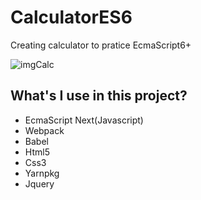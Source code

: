 # CalculatorES6
Creating calculator to pratice EcmaScript6+

![imgCalc](https://user-images.githubusercontent.com/45046288/67707630-96649f00-f999-11e9-944f-343143811749.jpg)

## What's I use in this project?
* EcmaScript Next(Javascript)
* Webpack
* Babel
* Html5
* Css3
* Yarnpkg
* Jquery

